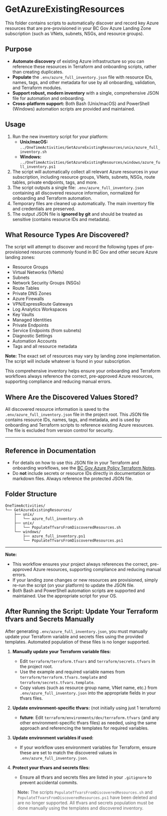 # GetAzureExistingResources

This folder contains scripts to automatically discover and record key Azure resources that are pre-provisioned in your BC Gov Azure Landing Zone subscription (such as VNets, subnets, NSGs, and resource groups).

## Purpose
- **Automate discovery** of existing Azure infrastructure so you can reference these resources in Terraform and onboarding scripts, rather than creating duplicates.
- **Populate** the `.env/azure_full_inventory.json` file with resource IDs, names, tags, and other metadata for use by all onboarding, validation, and Terraform modules.
- **Support robust, modern inventory** with a single, comprehensive JSON file for automation and onboarding.
- **Cross-platform support:** Both Bash (Unix/macOS) and PowerShell (Windows) automation scripts are provided and maintained.

## Usage
1. Run the new inventory script for your platform:
   - **Unix/macOS:** `../OneTimeActivities/GetAzureExistingResources/unix/azure_full_inventory.sh`
   - **Windows:** `../OneTimeActivities/GetAzureExistingResources/windows/azure_full_inventory.ps1`
2. The script will automatically collect all relevant Azure resources in your subscription, including resource groups, VNets, subnets, NSGs, route tables, private endpoints, tags, and more.
3. The script outputs a single file: `.env/azure_full_inventory.json` containing all discovered resource information, normalized for onboarding and Terraform automation.
4. Temporary files are cleaned up automatically. The main inventory file and credentials are preserved.
5. The output JSON file is **ignored by git** and should be treated as sensitive (contains resource IDs and metadata).

## What Resource Types Are Discovered?

The script will attempt to discover and record the following types of pre-provisioned resources commonly found in BC Gov and other secure Azure landing zones:

- Resource Groups
- Virtual Networks (VNets)
- Subnets
- Network Security Groups (NSGs)
- Route Tables
- Private DNS Zones
- Azure Firewalls
- VPN/ExpressRoute Gateways
- Log Analytics Workspaces
- Key Vaults
- Managed Identities
- Private Endpoints
- Service Endpoints (from subnets)
- Diagnostic Settings
- Automation Accounts
- Tags and all resource metadata

**Note:** The exact set of resources may vary by landing zone implementation. The script will include whatever is found in your subscription.

This comprehensive inventory helps ensure your onboarding and Terraform workflows always reference the correct, pre-approved Azure resources, supporting compliance and reducing manual errors.

## Where Are the Discovered Values Stored?

All discovered resource information is saved to the `.env/azure_full_inventory.json` file in the project root. This JSON file contains resource IDs, names, tags, and metadata, and is used by onboarding and Terraform scripts to reference existing Azure resources. The file is excluded from version control for security.

---

## Reference in Documentation
- For details on how to use this JSON file in your Terraform and onboarding workflows, see the [BC Gov Azure Policy Terraform Notes](../../Resources/BcGovAzurePolicyTerraformNotes.md).
- Do **not** include secrets or resource IDs directly in documentation or markdown files. Always reference the protected JSON file.

## Folder Structure
```
OneTimeActivities/
└── GetAzureExistingResources/
    ├── unix/
    │   └── azure_full_inventory.sh
    ├── unix/
    │   └── PopulateTfvarsFromDiscoveredResources.sh
    └── windows/
        ├── azure_full_inventory.ps1
        └── PopulateTfvarsFromDiscoveredResources.ps1
```

---

**Note:**
- This workflow ensures your project always references the correct, pre-approved Azure resources, supporting compliance and reducing manual errors.
- If your landing zone changes or new resources are provisioned, simply re-run the script (on your platform) to update the JSON file.
- Both Bash and PowerShell automation scripts are supported and maintained. Use the appropriate script for your OS.

## After Running the Script: Update Your Terraform tfvars and Secrets Manually

After generating `.env/azure_full_inventory.json`, you must manually update your Terraform variable and secrets files using the provided templates. Automated population of these files is no longer supported.

1. **Manually update your Terraform variable files:**
   - Edit `terraform/terraform.tfvars` and `terraform/secrets.tfvars` in the project root.
   - Use the example and required variable names from `terraform/terraform.tfvars.template` and `terraform/secrets.tfvars.template`.
   - Copy values (such as resource group name, VNet name, etc.) from `.env/azure_full_inventory.json` into the appropriate fields in your tfvars files.

2. **Update environment-specific tfvars:** (not initially using just 1 terraform)
   - **future**:  Edit `terraform/environments/dev/terraform.tfvars` (and any other environment-specific tfvars files) as needed, using the same approach and referencing the templates for required variables.

3. **Update environment variables if used:**
   - If your workflow uses environment variables for Terraform, ensure these are set to match the discovered values in `.env/azure_full_inventory.json`.

4. **Protect your tfvars and secrets files:**
   - Ensure all tfvars and secrets files are listed in your `.gitignore` to prevent accidental commits.

> **Note:** The scripts `PopulateTfvarsFromDiscoveredResources.sh` and `PopulateTfvarsFromDiscoveredResources.ps1` have been deleted and are no longer supported. All tfvars and secrets population must be done manually using the templates and discovered inventory.
